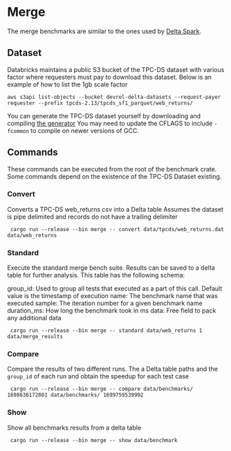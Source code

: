 # Merge
The merge benchmarks are similar to the ones used by [Delta Spark](https://github.com/delta-io/delta/pull/1835).


## Dataset

Databricks maintains a public S3 bucket of the TPC-DS dataset with various factor where requesters must pay to download this dataset. Below is an example of how to list the 1gb scale factor

```
aws s3api list-objects --bucket devrel-delta-datasets --request-payer requester --prefix tpcds-2.13/tpcds_sf1_parquet/web_returns/
```

You can generate the TPC-DS dataset yourself by downloading and compiling [the generator](https://www.tpc.org/tpc_documents_current_versions/current_specifications5.asp)
You may need to update the CFLAGS to include `-fcommon` to compile on newer versions of GCC.

## Commands
These commands can be executed from the root of the benchmark crate. Some commands depend on the existence of the TPC-DS Dataset existing.

### Convert
Converts a TPC-DS web_returns csv into a Delta table
Assumes the dataset is pipe delimited and records do not have a trailing delimiter

```
 cargo run --release --bin merge -- convert data/tpcds/web_returns.dat data/web_returns
```

### Standard
Execute the standard merge bench suite.
Results can be saved to a delta table for further analysis.
This table has the following schema:

group_id: Used to group all tests that executed as a part of this call. Default value is the timestamp of execution
name: The benchmark name that was executed
sample: The iteration number for a given benchmark name
duration_ms: How long the benchmark took in ms
data: Free field to pack any additional data

```
 cargo run --release --bin merge -- standard data/web_returns 1 data/merge_results
```

### Compare
Compare the results of two different runs.
The a Delta table paths and the `group_id` of each run and obtain the speedup for each test case

```
 cargo run --release --bin merge -- compare data/benchmarks/ 1698636172801 data/benchmarks/ 1699759539902
```

### Show
Show all benchmarks results from a delta table

```
 cargo run --release --bin merge -- show data/benchmark
```
